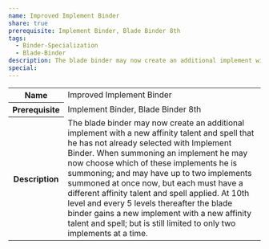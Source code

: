 ```yaml
---
name: Improved Implement Binder
share: true
prerequisite: Implement Binder, Blade Binder 8th
tags:
  - Binder-Specialization
  - Blade-Binder
description: The blade binder may now create an additional implement with a new affinity talent and spell that he has not already selected with Implement Binder. When summoning an implement he may now choose which of these implements he is summoning; and may have up to two implements summoned at once now, but each must have a different affinity talent and spell applied. At 10th level and every 5 levels thereafter the blade binder gains a new implement with a new affinity talent and spell; but is still limited to only two implements at a time.
special: 
---
```

<p><span dir="ltr" style="overflow-x: auto;"><table><tbody><tr><th dir="ltr">Name</th><td dir="ltr">Improved Implement Binder</td></tr><tr><th dir="ltr">Prerequisite</th><td dir="ltr">Implement Binder, Blade Binder 8th</td></tr><tr><th dir="ltr">Description</th><td dir="ltr">The blade binder may now create an additional implement with a new affinity talent and spell that he has not already selected with Implement Binder. When summoning an implement he may now choose which of these implements he is summoning; and may have up to two implements summoned at once now, but each must have a different affinity talent and spell applied. At 10th level and every 5 levels thereafter the blade binder gains a new implement with a new affinity talent and spell; but is still limited to only two implements at a time.</td></tr></tbody></table></span></p>